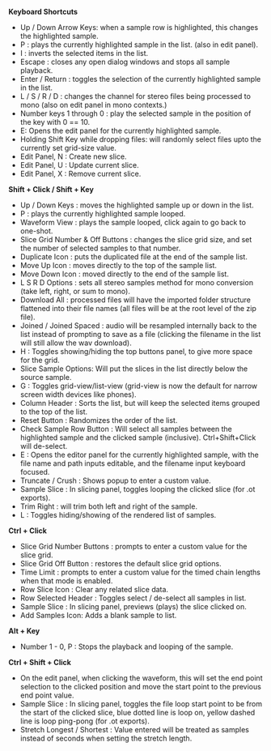 **Keyboard Shortcuts**
 
 - Up / Down Arrow Keys: when a sample row is highlighted, this changes the highlighted sample.
 - P : plays the currently highlighted sample in the list. (also in edit panel).
 - I : inverts the selected items in the list.
 - Escape : closes any open dialog windows and stops all sample playback.
 - Enter / Return : toggles the selection of the currently highlighted sample in the list.
 - L / S / R / D : changes the channel for stereo files being processed to mono (also on edit panel in mono contexts.)
 - Number keys 1 through 0 : play the selected sample in the position of the key with 0 == 10.
 - E: Opens the edit panel for the currently highlighted sample.
 - Holding Shift Key while dropping files: will randomly select files upto the currently set grid-size value.
 - Edit Panel, N : Create new slice.
 - Edit Panel, U : Update current slice.
 - Edit Panel, X : Remove current slice.

**Shift + Click / Shift + Key**
 - Up / Down Keys : moves the highlighted sample up or down in the list.
 - P : plays the currently highlighted sample looped. 
 - Waveform View : plays the sample looped, click again to go back to one-shot.
 - Slice Grid Number & Off Buttons : changes the slice grid size, and set the number of selected samples to that number.
 - Duplicate Icon : puts the duplicated file at the end of the sample list.
 - Move Up Icon : moves directly to the top of the sample list.
 - Move Down Icon : moved directly to the end of the sample list.
 - L S R D Options : sets all stereo samples method for mono conversion (take left, right, or sum to mono).
 - Download All : processed files will have the imported folder structure flattened into their file names (all files will be at the root level of the zip file).
 - Joined / Joined Spaced : audio will be resampled internally back to the list instead of prompting to save as a file (clicking the filename in the list will still allow the wav download).
 - H : Toggles showing/hiding the top buttons panel, to give more space for the grid.
 - Slice Sample Options: Will put the slices in the list directly below the source sample. 
 - G : Toggles grid-view/list-view (grid-view is now the default for narrow screen width devices like phones).
 - Column Header : Sorts the list, but will keep the selected items grouped to the top of the list.
 - Reset Button : Randomizes the order of the list.
 - Check Sample Row Button : Will select all samples between the highlighted sample and the clicked sample (inclusive). Ctrl+Shift+Click will de-select.
 - E : Opens the editor panel for the currently highlighted sample, with the file name and path inputs editable, and the filename input keyboard focused.
 - Truncate / Crush : Shows popup to enter a custom value.
 - Sample Slice : In slicing panel, toggles looping the clicked slice (for .ot exports).
 - Trim Right : will trim  both left and right of the sample.
 - L : Toggles hiding/showing of the rendered list of samples.

**Ctrl + Click**
 - Slice Grid Number Buttons : prompts to enter a custom value for the slice grid.
 - Slice Grid Off Button : restores the default slice grid options.
 - Time Limit : prompts to enter a custom value for the timed chain lengths when that mode is enabled.
 - Row Slice Icon : Clear any related slice data.
 - Row Selected Header : Toggles select / de-select all samples in list.
 - Sample Slice : In slicing panel, previews (plays) the slice clicked on.
 - Add Samples Icon: Adds a blank sample to list.

**Alt + Key**
 - Number 1 - 0, P : Stops the playback and looping of the sample.

**Ctrl + Shift + Click**
 - On the edit panel, when clicking the waveform, this will set the end point selection to the clicked position and move the start point to the previous end point value.
 - Sample Slice : In slicing panel, toggles the file loop start point to be from the start of the clicked slice, blue dotted line is loop on, yellow dashed line is loop ping-pong (for .ot exports).
 - Stretch Longest / Shortest : Value entered will be treated as samples instead of seconds when setting the stretch length.
